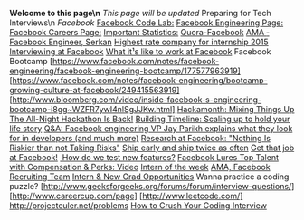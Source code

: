 **Welcome to this page\n**
*This page will be updated*
Preparing for Tech Interviews\n
*Facebook*
[Facebook Code Lab:](https://codelab.interviewbit.com/index/)
[Facebook Engineering Page:](https://www.facebook.com/Engineering/notes)
[Facebook Careers Page:](http://www.facebook.com/careers)
[Important Statistics:](http://newsroom.fb.com)
[Quora-Facebook](http://www.quora.com/Facebook-1)
[AMA ­ Facebook Engineer, Serkan](http://redd.it/we565)
[Highest rate company for internship 2015](http://www.glassdoor.com/blog/25-highest-rated-companies-internships-2015/)
[Interviewing at Facebook](http://www.insidefacebook.com/2008/12/16/interviewing-at-facebook-advice-engineering-hiring-manager-dave-fetterman/)
[What it¹s like to work at Facebook](http://thenextweb.com/facebook/2011/05/15/what-its-like-to-work-at-facebook)
Facebook Bootcamp
[https://www.facebook.com/notes/facebook-engineering/facebook-engineering-bootcamp/177577963919]
[https://www.facebook.com/notes/facebook-engineering/bootcamp-growing-culture-at-facebook/249415563919]
[http://www.bloomberg.com/video/inside-facebook-s-engineering-bootcamp-i8gg~WZFR7ywI4nlSgJJKw.html]
[Hackamonth: Mixing Things Up](https://www.facebook.com/note.php?note_id=10150161285048920)
[The All-Night Hackathon Is Back!](https://www.facebook.com/note.php?note_id=31942383919)
[Building Timeline: Scaling up to hold your life story](https://www.facebook.com/notes/facebookengineering/building-timeline-scaling-up-to-hold-your-life-story/10150468255628920?mid=5708769)
[Q&A: Facebook engineering VP Jay Parikh explains what they look for in developers (and much more)](http://www.geekwire.com/2012/qa-facebook-engineeringdirector-jay-parikh-explains-developers/)
[Research at Facebook: "Nothing Is Riskier than not Taking Risks"](https://www.facebook.com/notes/facebookengineering/research-at-facebook-nothing-is-riskier-than-not-taking-risks/10150604394583920)
[Ship early and ship twice as often](https://www.facebook.com/notes/facebookengineering/ship-early-and-ship-twice-as-often/10150985860363920)
[Get that job at Facebook!](https://www.facebook.com/notes/facebook-engineering/get-that-job-at-facebook/10150964382448920)
[ How do we test new features?](http://www.theverge.com/2012/8/8/3227202/facebook-lead-engineer-bosworth-user-testing)
[Facebook Lures Top Talent with Compensation & Perks: Video](http://www.bloomberg.com/video/facebook-lures-top-talent-with-compensation-perks-62WIhn4BSyWI9fzTzSz_iQ.html)
[Intern of the week](http://34st.com/article/2013/07/intern-of-the-week-dan-judd/)
[AMA, Facebook Recruiting Team](http://bit.ly/11GBVlA)
[Intern & New Grad Opportunities](https://www.facebook.com/video.php?v=745770375469976&permPage=1)
Wanna practice a coding puzzle?
[http://www.geeksforgeeks.org/forums/forum/interview-questions/]
[http://www.careercup.com/page]
[http://www.leetcode.com/]
<http://projecteuler.net/problems>
[How to Crush Your Coding Interview](https://www.facebook.com/video.php?v=10152735777427200)

